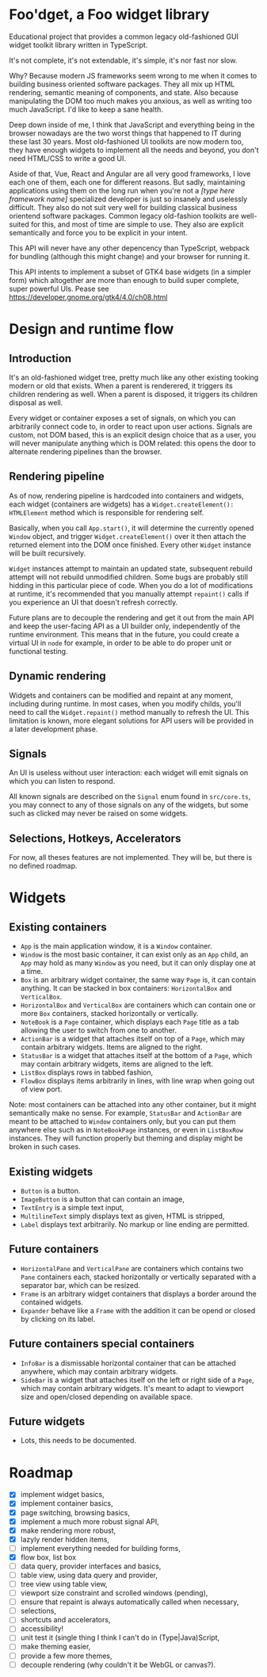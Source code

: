 # Foo'dget, a Foo widget library

Educational project that provides a common legacy old-fashioned GUI widget
toolkit library written in TypeScript.

It's not complete, it's not extendable, it's simple, it's nor fast nor slow.

Why? Because modern JS frameworks seem wrong to me when it comes to building
business oriented software packages. They all mix up HTML rendering, semantic
meaning of components, and state. Also because manipulating the DOM too much
makes you anxious, as well as writing too much JavaScript. I'd like to keep
a sane health.

Deep down inside of me, I think that JavaScript and everything being in the
browser nowadays are the two worst things that happened to IT during these
last 30 years. Most old-fashioned UI toolkits are now modern too, they have
enough widgets to implement all the needs and beyond, you don't need HTML/CSS
to write a good UI.

Aside of that, Vue, React and Angular are all very good frameworks, I love each
one of them, each one for different reasons. But sadly, maintaining applications
using them on the long run when you're not a *[type here framework name]*
specialized developer is just so insanely and uselessly difficult. They also do
not suit very well for building classical business orientend software packages.
Common legacy old-fashion toolkits are well-suited for this, and most of time
are simple to use. They also are explicit semantically and force you to be
explicit in your intent.

This API will never have any other depencency than TypeScript, webpack for
bundling (although this might change) and your browser for running it.

This API intents to implement a subset of GTK4 base widgets (in a simpler form)
which altogether are more than enough to build super complete, super powerful
UIs. Pease see https://developer.gnome.org/gtk4/4.0/ch08.html

# Design and runtime flow

## Introduction

It's an old-fashioned widget tree, pretty much like any other existing tooking
modern or old that exists. When a parent is renderered, it triggers its
children rendering as well. When a parent is disposed, it triggers its children
disposal as well.

Every widget or container exposes a set of signals, on which you can arbitrarily
connect code to, in order to react upon user actions. Signals are custom, not
DOM based, this is an explicit design choice that as a user, you will never
manipulate anything which is DOM related: this opens the door to alternate
rendering pipelines than the browser.

## Rendering pipeline

As of now, rendering pipeline is hardcoded into containers and widgets, each
widget (containers are widgets) has a `Widget.createElement(): HTMLElement`
method which is responsible for rendering self.

Basically, when you call `App.start()`, it will determine the currently opened
`Window` object, and trigger `Widget.createElement()` over it then attach the
returned element into the DOM once finished. Every other `Widget` instance will
be built recursively.

`Widget` instances attempt to maintain an updated state, subsequent rebuild
attempt will not rebuild unmodified children. Some bugs are probably still
hidding in this particular piece of code. When you do a lot of modifications
at runtime, it's recommended that you manually attempt `repaint()` calls if
you experience an UI that doesn't refresh correctly.

Future plans are to decouple the rendering and get it out from the main API
and keep the user-facing API as a UI builder only, independently of the runtime
environment. This means that in the future, you could create a virtual UI in
`node` for example, in order to be able to do proper unit or functional testing.

## Dynamic rendering

Widgets and containers can be modified and repaint at any moment, including
during runtime. In most cases, when you modify childs, you'll need to call
the `Widget.repaint()` method manually to refresh the UI. This limitation is
known, more elegant solutions for API users will be provided in a later
development phase.

## Signals

An UI is useless without user interaction: each widget will emit signals on
which you can listen to respond.

All known signals are described on the `Signal` enum found in `src/core.ts`,
you may connect to any of those signals on any of the widgets, but some such
as clicked may never be raised on some widgets.

## Selections, Hotkeys, Accelerators

For now, all theses features are not implemented. They will be, but there is
no defined roadmap.

# Widgets

## Existing containers

 - `App` is the main application window, it is a `Window` container.
 - `Window` is the most basic container, it can exist only as an `App` child,
   an `App` may hold as many `Window` as you need, but it can only display
   one at a time.
 - `Box` is an arbitrary widget container, the same way `Page` is, it can
   contain anything. It can be stacked in box containers: `HorizontalBox`
   and `VerticalBox`.
 - `HorizontalBox` and `VerticalBox` are containers which can contain one
   or more `Box` containers, stacked horizontally or vertically.
 - `NoteBook` is a `Page` container, which displays each `Page` title as a tab
   allowing the user to switch from one to another.
 - `ActionBar` is a widget that attaches itself on top of a `Page`, which may
   contain arbitrary widgets. Items are aligned to the right.
 - `StatusBar` is a widget that attaches itself at the bottom of a `Page`,
   which may contain arbitrary widgets, items are aligned to the left.
 - `ListBox` displays rows in tabbed fashion,
 - `FlowBox` displays items arbitrarily in lines, with line wrap when going
   out of view port.

Note: most containers can be attached into any other container, but it might
semantically make no sense. For example, `StatusBar` and `ActionBar` are meant
to be attached to `Window` containers only, but you can put them anywhere else
such as in `NoteBookPage` instances, or even in `ListBoxRow` instances. They
will function properly but theming and display might be broken in such cases.

## Existing widgets

 - `Button` is a button.
 - `ImageButton` is a button that can contain an image,
 - `TextEntry` is a simple text input,
 - `MultilineText` simply displays text as given, HTML is stripped,
 - `Label` displays text arbitrarily. No markup or line ending are permitted.

## Future containers

 - `HorizontalPane` and `VerticalPane` are containers which contains two
   `Pane` containers each, stacked horizontally or vertically separated with
    a separator bar, which can be resized.
 - `Frame` is an arbitrary widget containers that displays a border around the
   contained widgets.
 - `Expander` behave like a `Frame` with the addition it can be opend or closed
   by clicking on its label.

## Future containers special containers

 - `InfoBar` is a dismissable horizontal container that can be attached
   anywhere, which may contain arbitrary widgets.
 - `SideBar` is a widget that attaches itself on the left or right side of a
   `Page`, which may contain arbitrary widgets. It's meant to adapt to viewport
   size and open/closed depending on available space.

## Future widgets

 - Lots, this needs to be documented.

# Roadmap

 - [x] implement widget basics,
 - [x] implement container basics,
 - [x] page switching, browsing basics,
 - [x] implement a much more robust signal API,
 - [x] make rendering more robust,
 - [x] lazyly render hidden items,
 - [ ] implement everything needed for building forms,
 - [x] flow box, list box
 - [ ] data query, provider interfaces and basics,
 - [ ] table view, using data query and provider,
 - [ ] tree view using table view,
 - [ ] viewport size constraint and scrolled windows (pending),
 - [ ] ensure that repaint is always automatically called when necessary,
 - [ ] selections,
 - [ ] shortcuts and accelerators,
 - [ ] accessibility!
 - [ ] unit test it (single thing I think I can't do in (Type|Java)Script,
 - [ ] make theming easier,
 - [ ] provide a few more themes,
 - [ ] decouple rendering (why couldn't it be WebGL or canvas?).
